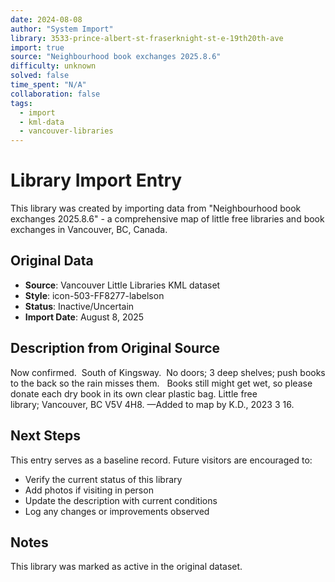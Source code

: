 ```yaml
---
date: 2024-08-08
author: "System Import"
library: 3533-prince-albert-st-fraserknight-st-e-19th20th-ave
import: true
source: "Neighbourhood book exchanges 2025.8.6"
difficulty: unknown
solved: false
time_spent: "N/A"
collaboration: false
tags:
  - import
  - kml-data
  - vancouver-libraries
---
```


# Library Import Entry

This library was created by importing data from "Neighbourhood book exchanges 2025.8.6" - a comprehensive map of little free libraries and book exchanges in Vancouver, BC, Canada.

## Original Data

- **Source**: Vancouver Little Libraries KML dataset
- **Style**: icon-503-FF8277-labelson
- **Status**: Inactive/Uncertain
- **Import Date**: August 8, 2025

## Description from Original Source

Now confirmed.  South of Kingsway. 
 No doors; 3 deep shelves; push books to the back so the rain misses them.  
Books still might get wet, so please donate each dry book in its own clear plastic bag.
Little free library; Vancouver, BC V5V 4H8.
—Added to map by K.D., 2023 3 16. 



## Next Steps

This entry serves as a baseline record. Future visitors are encouraged to:
- Verify the current status of this library
- Add photos if visiting in person
- Update the description with current conditions
- Log any changes or improvements observed

## Notes

This library was marked as active in the original dataset.
